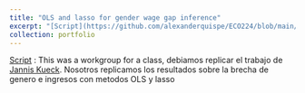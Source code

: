 ```yaml
---
title: "OLS and lasso for gender wage gap inference"
excerpt: "[Script](https://github.com/alexanderquispe/ECO224/blob/main/Labs/replication_1/Grupo%204_lab1%20(Python)%20(2).ipynb): We replecate a paper in wage and gender gap."
collection: portfolio
---
```

[Script](https://github.com/raulsedano2410/Scraper-www.contraloria.gob.pe/blob/main/Scraper_Contraloria.ipynb) : This was a workgroup for a class, debiamos replicar el trabajo de [Jannis Kueck](https:https://www.kaggle.com/janniskueck/ols-and-lasso-for-gender-wage-gap-inference?scriptVersionId=68863074). Nosotros replicamos los resultados sobre la brecha de genero e ingresos con metodos OLS y lasso